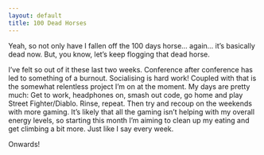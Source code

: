 ```yaml
---
layout: default
title: 100 Dead Horses
---
```


Yeah, so not only have I fallen off the 100 days horse... again... it’s basically dead now. But, you know, let’s keep flogging that dead horse.

I’ve felt so out of it these last two weeks. Conference after conference has led to something of a burnout. Socialising is hard work! Coupled with that is the somewhat relentless project I’m on at the moment. My days are pretty much: Get to work, headphones on, smash out code, go home and play Street Fighter/Diablo. Rinse, repeat. Then try and recoup on the weekends with more gaming. It’s likely that all the gaming isn’t helping with my overall energy levels, so starting this month I’m aiming to clean up my eating and get climbing a bit more. Just like I say every week.

Onwards!